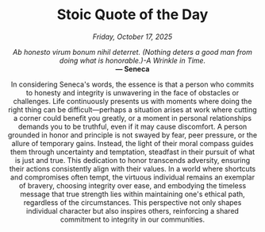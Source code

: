 <h1 align="center">Stoic Quote of the Day</h1>
<p align="center"><em><!--START_SECTION:current-date-->
Friday, October 17, 2025
<!--END_SECTION:current-date--></em></p>
<p align="center">
    <em><!--START_SECTION:quote-text-->
Ab honesto virum bonum nihil deterret. (Nothing deters a good man from doing what is honorable.)-A Wrinkle in Time.
<!--END_SECTION:quote-text--></em><br>
    <strong>— <!--START_SECTION:quote-author-->
Seneca
<!--END_SECTION:quote-author--></strong>
</p>

<p align="center" style="max-width:600px;margin:0 auto;">
<!--START_SECTION:quote-interpretation-->
In considering Seneca's words, the essence is that a person who commits to honesty and integrity is unwavering in the face of obstacles or challenges. Life continuously presents us with moments where doing the right thing can be difficult—perhaps a situation arises at work where cutting a corner could benefit you greatly, or a moment in personal relationships demands you to be truthful, even if it may cause discomfort. A person grounded in honor and principle is not swayed by fear, peer pressure, or the allure of temporary gains. Instead, the light of their moral compass guides them through uncertainty and temptation, steadfast in their pursuit of what is just and true. This dedication to honor transcends adversity, ensuring their actions consistently align with their values. In a world where shortcuts and compromises often tempt, the virtuous individual remains an exemplar of bravery, choosing integrity over ease, and embodying the timeless message that true strength lies within maintaining one's ethical path, regardless of the circumstances. This perspective not only shapes individual character but also inspires others, reinforcing a shared commitment to integrity in our communities.
<!--END_SECTION:quote-interpretation-->
</p>
